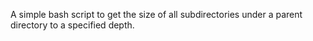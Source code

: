 A simple bash script to get the size of all subdirectories under a parent directory to a specified depth.

